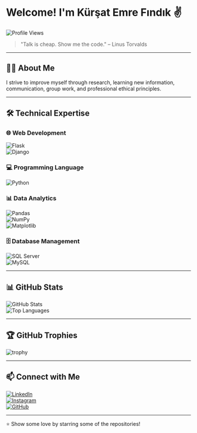 # Welcome! I'm Kürşat Emre Fındık ✌️
![Profile Views](https://komarev.com/ghpvc/?username=kursatfndk&color=blue)

> "Talk is cheap. Show me the code." – Linus Torvalds

---

## 👨‍💻 About Me  
I strive to improve myself through research, learning new information, communication, group work, and professional ethical principles.  

---

## 🛠 Technical Expertise  

### 🌐 Web Development  
![Flask](https://img.shields.io/badge/-Flask-000?&logo=flask)  
![Django](https://img.shields.io/badge/-Django-092E20?&logo=django)

### 💻 Programming Language  
![Python](https://img.shields.io/badge/-Python-3776AB?&logo=python)

### 📊 Data Analytics  
![Pandas](https://img.shields.io/badge/-Pandas-150458?&logo=pandas)  
![NumPy](https://img.shields.io/badge/-NumPy-013243?&logo=numpy)  
![Matplotlib](https://img.shields.io/badge/-Matplotlib-005571?&logo=plotly)

### 🗄 Database Management  
![SQL Server](https://img.shields.io/badge/-SQL%20Server-CC2927?&logo=microsoftsqlserver&logoColor=white)  
![MySQL](https://img.shields.io/badge/-MySQL-4479A1?&logo=mysql)

---

## 📊 GitHub Stats  
![GitHub Stats](https://github-readme-stats.vercel.app/api?username=kursatfndk&show_icons=true&theme=radical)  
![Top Languages](https://github-readme-stats.vercel.app/api/top-langs/?username=kursatfndk&layout=compact&theme=radical)

---

## 🏆 GitHub Trophies  
![trophy](https://github-profile-trophy.vercel.app/?username=kursatfndk&theme=darkhub&margin-w=15&margin-h=15)

---

## 📫 Connect with Me  
[![LinkedIn](https://img.shields.io/badge/-LinkedIn-0077B5?&logo=linkedin&logoColor=white)](https://www.linkedin.com/in/kursat-emre-findik/)  
[![Instagram](https://img.shields.io/badge/-Instagram-E4405F?&logo=instagram&logoColor=white)](https://www.instagram.com/kursat.fndk/)  
[![GitHub](https://img.shields.io/badge/-GitHub-181717?&logo=github)](https://github.com/kursatfndk)

---

⭐️ Show some love by starring some of the repositories!
